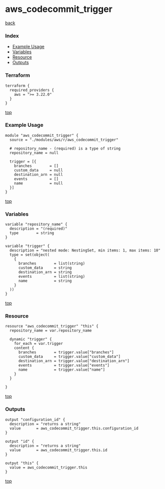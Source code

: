 # aws_codecommit_trigger

[back](../aws.md)

### Index

- [Example Usage](#example-usage)
- [Variables](#variables)
- [Resource](#resource)
- [Outputs](#outputs)

### Terraform

```hcl
terraform {
  required_providers {
    aws = ">= 3.22.0"
  }
}
```

[top](#index)

### Example Usage

```hcl
module "aws_codecommit_trigger" {
  source = "./modules/aws/r/aws_codecommit_trigger"

  # repository_name - (required) is a type of string
  repository_name = null

  trigger = [{
    branches        = []
    custom_data     = null
    destination_arn = null
    events          = []
    name            = null
  }]
}
```

[top](#index)

### Variables

```hcl
variable "repository_name" {
  description = "(required)"
  type        = string
}

variable "trigger" {
  description = "nested mode: NestingSet, min items: 1, max items: 10"
  type = set(object(
    {
      branches        = list(string)
      custom_data     = string
      destination_arn = string
      events          = list(string)
      name            = string
    }
  ))
}
```

[top](#index)

### Resource

```hcl
resource "aws_codecommit_trigger" "this" {
  repository_name = var.repository_name

  dynamic "trigger" {
    for_each = var.trigger
    content {
      branches        = trigger.value["branches"]
      custom_data     = trigger.value["custom_data"]
      destination_arn = trigger.value["destination_arn"]
      events          = trigger.value["events"]
      name            = trigger.value["name"]
    }
  }

}
```

[top](#index)

### Outputs

```hcl
output "configuration_id" {
  description = "returns a string"
  value       = aws_codecommit_trigger.this.configuration_id
}

output "id" {
  description = "returns a string"
  value       = aws_codecommit_trigger.this.id
}

output "this" {
  value = aws_codecommit_trigger.this
}
```

[top](#index)